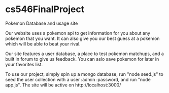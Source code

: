# cs546FinalProject
Pokemon Database and usage site

Our website uses a pokemon api to get information for you about any pokemon that you want.
It can also give you our best guess at a pokemon which will be able to beat your rival.

Our site features a user database, a place to test pokemon matchups, and a built in forum to give us feedback. You can aslo save pokemon for later in your favorites list.

To use our project, simply spin up a mongo database, run "node seed.js" to seed the user collection with a user :admin :password, and run "node app.js". The site will be active on http://localhost:3000/